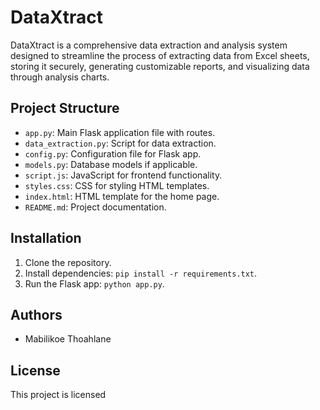 # DataXtract

DataXtract is a comprehensive data extraction and analysis system designed to streamline the process of extracting data from Excel sheets, storing it securely, generating customizable reports, and visualizing data through analysis charts.

## Project Structure

- `app.py`: Main Flask application file with routes.
- `data_extraction.py`: Script for data extraction.
- `config.py`: Configuration file for Flask app.
- `models.py`: Database models if applicable.
- `script.js`: JavaScript for frontend functionality.
- `styles.css`: CSS for styling HTML templates.
- `index.html`: HTML template for the home page.
- `README.md`: Project documentation.

## Installation

1. Clone the repository.
2. Install dependencies: `pip install -r requirements.txt`.
3. Run the Flask app: `python app.py`.

## Authors

- Mabilikoe Thoahlane

## License

This project is licensed

